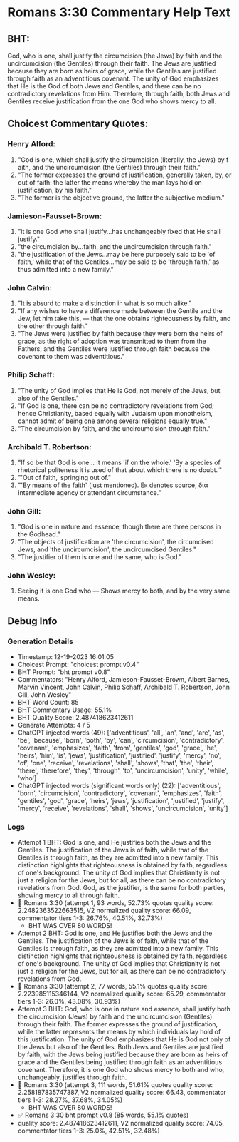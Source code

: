 # Romans 3:30 Commentary Help Text

## BHT:
God, who is one, shall justify the circumcision (the Jews) by faith and the uncircumcision (the Gentiles) through their faith. The Jews are justified because they are born as heirs of grace, while the Gentiles are justified through faith as an adventitious covenant. The unity of God emphasizes that He is the God of both Jews and Gentiles, and there can be no contradictory revelations from Him. Therefore, through faith, both Jews and Gentiles receive justification from the one God who shows mercy to all.

## Choicest Commentary Quotes:
### Henry Alford:
1. "God is one, which shall justify the circumcision (literally, the Jews) by f aith, and the uncircumcision (the Gentiles) through their faith."
2. "The former expresses the ground of justification, generally taken, by, or out of faith: the latter the means whereby the man lays hold on justification, by his faith."
3. "The former is the objective ground, the latter the subjective medium."

### Jamieson-Fausset-Brown:
1. "it is one God who shall justify...has unchangeably fixed that He shall justify."
2. "the circumcision by...faith, and the uncircumcision through faith."
3. "the justification of the Jews...may be here purposely said to be 'of faith,' while that of the Gentiles...may be said to be 'through faith,' as thus admitted into a new family."

### John Calvin:
1. "It is absurd to make a distinction in what is so much alike."
2. "If any wishes to have a difference made between the Gentile and the Jew, let him take this, — that the one obtains righteousness by faith, and the other through faith."
3. "The Jews were justified by faith because they were born the heirs of grace, as the right of adoption was transmitted to them from the Fathers, and the Gentiles were justified through faith because the covenant to them was adventitious."

### Philip Schaff:
1. "The unity of God implies that He is God, not merely of the Jews, but also of the Gentiles."
2. "If God is one, there can be no contradictory revelations from God; hence Christianity, based equally with Judaism upon monotheism, cannot admit of being one among several religions equally true."
3. "The circumcision by faith, and the uncircumcision through faith."

### Archibald T. Robertson:
1. "If so be that God is one... It means 'if on the whole.' 'By a species of rhetorical politeness it is used of that about which there is no doubt.'"
2. "'Out of faith,' springing out of."
3. "'By means of the faith' (just mentioned). Εκ denotes source, δια intermediate agency or attendant circumstance."

### John Gill:
1. "God is one in nature and essence, though there are three persons in the Godhead."
2. "The objects of justification are 'the circumcision', the circumcised Jews, and 'the uncircumcision', the uncircumcised Gentiles."
3. "The justifier of them is one and the same, who is God."

### John Wesley:
1. Seeing it is one God who — Shows mercy to both, and by the very same means.



## Debug Info
### Generation Details
- Timestamp: 12-19-2023 16:01:05
- Choicest Prompt: "choicest prompt v0.4"
- BHT Prompt: "bht prompt v0.8"
- Commentators: "Henry Alford, Jamieson-Fausset-Brown, Albert Barnes, Marvin Vincent, John Calvin, Philip Schaff, Archibald T. Robertson, John Gill, John Wesley"
- BHT Word Count: 85
- BHT Commentary Usage: 55.1%
- BHT Quality Score: 2.487418623412611
- Generate Attempts: 4 / 5
- ChatGPT injected words (49):
	['adventitious', 'all', 'an', 'and', 'are', 'as', 'be', 'because', 'born', 'both', 'by', 'can', 'circumcision', 'contradictory', 'covenant', 'emphasizes', 'faith', 'from', 'gentiles', 'god', 'grace', 'he', 'heirs', 'him', 'is', 'jews', 'justification', 'justified', 'justify', 'mercy', 'no', 'of', 'one', 'receive', 'revelations', 'shall', 'shows', 'that', 'the', 'their', 'there', 'therefore', 'they', 'through', 'to', 'uncircumcision', 'unity', 'while', 'who']
- ChatGPT injected words (significant words only) (22):
	['adventitious', 'born', 'circumcision', 'contradictory', 'covenant', 'emphasizes', 'faith', 'gentiles', 'god', 'grace', 'heirs', 'jews', 'justification', 'justified', 'justify', 'mercy', 'receive', 'revelations', 'shall', 'shows', 'uncircumcision', 'unity']

### Logs
- Attempt 1 BHT: God is one, and He justifies both the Jews and the Gentiles. The justification of the Jews is of faith, while that of the Gentiles is through faith, as they are admitted into a new family. This distinction highlights that righteousness is obtained by faith, regardless of one's background. The unity of God implies that Christianity is not just a religion for the Jews, but for all, as there can be no contradictory revelations from God. God, as the justifier, is the same for both parties, showing mercy to all through faith.
- 🔄 Romans 3:30 (attempt 1, 93 words, 52.73% quotes quality score: 2.2482363522663515, V2 normalized quality score: 66.09, commentator tiers 1-3: 26.76%, 40.51%, 32.73%) 
	- BHT WAS OVER 80 WORDS!
- Attempt 2 BHT: God is one, and He justifies both the Jews and the Gentiles. The justification of the Jews is of faith, while that of the Gentiles is through faith, as they are admitted into a new family. This distinction highlights that righteousness is obtained by faith, regardless of one's background. The unity of God implies that Christianity is not just a religion for the Jews, but for all, as there can be no contradictory revelations from God.
- 🔄 Romans 3:30 (attempt 2, 77 words, 55.1% quotes quality score: 2.223985115346144, V2 normalized quality score: 65.29, commentator tiers 1-3: 26.0%, 43.08%, 30.93%)
- Attempt 3 BHT: God, who is one in nature and essence, shall justify both the circumcision (Jews) by faith and the uncircumcision (Gentiles) through their faith. The former expresses the ground of justification, while the latter represents the means by which individuals lay hold of this justification. The unity of God emphasizes that He is God not only of the Jews but also of the Gentiles. Both Jews and Gentiles are justified by faith, with the Jews being justified because they are born as heirs of grace and the Gentiles being justified through faith as an adventitious covenant. Therefore, it is one God who shows mercy to both and who, unchangeably, justifies through faith.
- 🔄 Romans 3:30 (attempt 3, 111 words, 51.61% quotes quality score: 2.258187835747387, V2 normalized quality score: 66.43, commentator tiers 1-3: 28.27%, 37.68%, 34.05%) 
	- BHT WAS OVER 80 WORDS!
- ✅ Romans 3:30 bht prompt v0.8 (85 words, 55.1% quotes)
- quality score: 2.487418623412611, V2 normalized quality score: 74.05, commentator tiers 1-3: 25.0%, 42.51%, 32.48%)